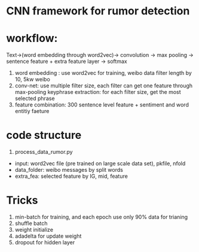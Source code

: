 

CNN framework for rumor detection
===

workflow:
===

Text->(word embedding through word2vec)-> convolution -> max pooling -> sentence feature + extra feature layer -> softmax 

1. word embedding : use word2vec for training, weibo data filter length by 10, 5kw weibo
2. conv-net: use multiple filter size, each filter can get one feature through max-pooling 
   keyphrase extraction: for each filter size, get the most selected phrase
3. feature combination: 300 sentence level feature + sentiment and word entitiy faeture


code structure
===
1. process_data_rumor.py
 - input: word2vec file (pre trained on large scale data set), pkfile, nfold
 - data_folder: weibo messages by split words
 - extra_fea: selected feature by IG, mid, feature



Tricks
===
1. min-batch for training, and each epoch use only 90% data for trianing
2. shuffle batch
3. weight initialize
4. adadelta for update weight
5. dropout for hidden layer
